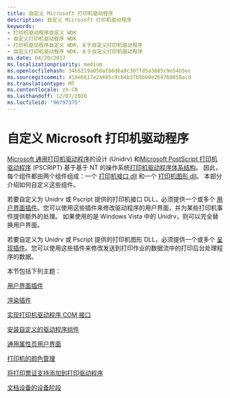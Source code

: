 ```yaml
---
title: 自定义 Microsoft 打印机驱动程序
description: 自定义 Microsoft 打印机驱动程序
keywords:
- 打印机驱动程序自定义 WDK
- 自定义打印机驱动程序 WDK
- 打印机驱动程序自定义 WDK，关于自定义打印机驱动程序
- 自定义打印机驱动程序 WDK，关于自定义打印机驱动程序
ms.date: 04/20/2017
ms.localizationpriority: medium
ms.openlocfilehash: 34b5219a058afb6d6a9c30ffd5a3685c9e54b5ec
ms.sourcegitcommit: 418e6617e2a695c9cb4b37b5b60e264760858acd
ms.translationtype: MT
ms.contentlocale: zh-CN
ms.lasthandoff: 12/07/2020
ms.locfileid: "96797375"
---
```

# <a name="customizing-microsoft-printer-drivers"></a>自定义 Microsoft 打印机驱动程序


[Microsoft 通用打印机驱动程序](microsoft-universal-printer-driver.md)的设计 (Unidrv) 和[Microsoft PostScript 打印机驱动程序](microsoft-postscript-printer-driver.md) (PSCRIPT) 基于基于 NT 的操作系统[打印机驱动程序体系结构](printer-driver-architecture.md)。 因此，每个组件都由两个组件组成：一个 [打印机接口 dll](printer-interface-dll.md) 和一个 [打印机图形 dll](printer-graphics-dll.md)。 本部分介绍如何自定义这些组件。

若要自定义为 Unidrv 或 Pscript 提供的打印机接口 DLL，必须提供一个或多个 [用户界面插件](user-interface-plug-ins.md)。您可以使用这些插件来修改驱动程序的用户界面，并为某些打印机事件提供额外的处理。 如果使用的是 Windows Vista 中的 Unidrv，则可以完全替换用户界面。

若要自定义为 Unidrv 或 Pscript 提供的打印机图形 DLL，必须提供一个或多个 [呈现插件](rendering-plug-ins.md)。您可以使用这些插件来修改发送到打印作业的数据流中的打印后台处理程序的数据。

本节包括下列主题：

[用户界面插件](user-interface-plug-ins.md)

[渲染插件](rendering-plug-ins.md)

[实现打印机驱动程序 COM 接口](implementing-printer-driver-com-interfaces.md)

[安装自定义的驱动程序组件](installing-customized-driver-components.md)

[通用属性页用户界面](common-property-sheet-user-interface.md)

[打印机的颜色管理](color-management-for-printers.md)

[将打印票证支持添加到打印驱动程序](adding-print-ticket-support-to-print-drivers.md)

[文档设备的设备阶段](device-stage-for-document-devices.md)

 

 




